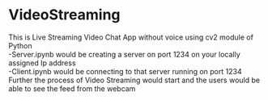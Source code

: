 # VideoStreaming
This is Live Streaming Video Chat App without voice using cv2 module of Python <br>
-Server.ipynb would be creating a server on port 1234 on your locally assigned Ip address <br>
-Client.ipynb would be connecting to that server running on port 1234 <br>
Further the process of Video Streaming would start and the users would be able to see the feed from the webcam <br>


